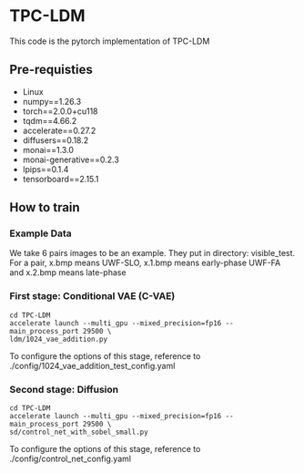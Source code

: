 # **TPC-LDM**
This code is the pytorch implementation of TPC-LDM

## Pre-requisties
- Linux
- numpy==1.26.3
- torch==2.0.0+cu118
- tqdm==4.66.2
- accelerate==0.27.2
- diffusers==0.18.2
- monai==1.3.0
- monai-generative==0.2.3
- lpips==0.1.4
- tensorboard==2.15.1

## How to train
### Example Data
We take 6 pairs images to be an example. They put in directory: visible_test. For a pair, x.bmp means UWF-SLO, x.1.bmp means early-phase UWF-FA and x.2.bmp means late-phase
### First stage: Conditional VAE (C-VAE)
```
cd TPC-LDM
accelerate launch --multi_gpu --mixed_precision=fp16 --main_process_port 29500 \
ldm/1024_vae_addition.py
```
To configure the options of this stage, reference to ./config/1024_vae_addition_test_config.yaml

### Second stage: Diffusion 
```
cd TPC-LDM
accelerate launch --multi_gpu --mixed_precision=fp16 --main_process_port 29500 \
sd/control_net_with_sobel_small.py
```
To configure the options of this stage, reference to ./config/control_net_config.yaml